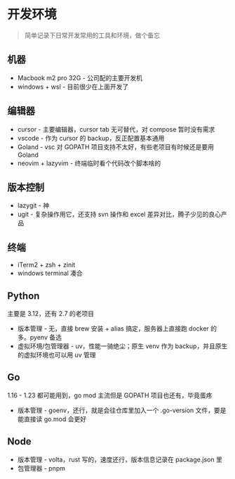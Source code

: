 # 开发环境

> 简单记录下日常开发常用的工具和环境，做个备忘


## 机器
- Macbook m2 pro 32G - 公司配的主要开发机
- windows + wsl - 目前很少在上面开发了

## 编辑器
- cursor - 主要编辑器，cursor tab 无可替代，对 compose 暂时没有需求
- vscode - 作为 cursor 的 backup，反正配置基本通用
- Goland - vsc 对 GOPATH 项目支持不太好，有些老项目有时候还是要用 Goland
- neovim + lazyvim - 终端临时看个代码改个脚本啥的


## 版本控制
- lazygit - 神
- ugit - 复杂操作用它，还支持 svn 操作和 excel 差异对比，腾子少见的良心产品

## 终端
- iTerm2 + zsh + zinit
- windows terminal 凑合

## Python
主要是 3.12，还有 2.7 的老项目

- 版本管理 - 无，直接 brew 安装 + alias 搞定，服务器上直接跑 docker 的多。pyenv 备选
- 虚拟环境/包管理器 - uv，性能一骑绝尘；原生 venv 作为 backup，并且原生的虚拟环境也可以用 uv 管理


## Go
1.16 - 1.23 都可能用到，go mod 主流但是 GOPATH 项目也还有，毕竟蛋疼

- 版本管理 - goenv，还行，就是会往仓库里加入一个 .go-version 文件，要是能直接读 go.mod 会更好


## Node
- 版本管理 - volta，rust 写的，速度还行，版本信息记录在 package.json 里
- 包管理器 - pnpm